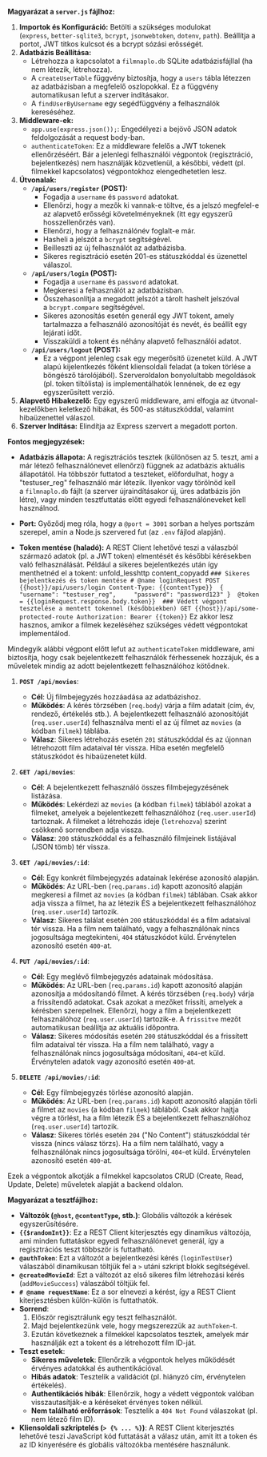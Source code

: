 **Magyarázat a `server.js` fájlhoz:**

1. **Importok és Konfiguráció:** Betölti a szükséges modulokat (`express`, `better-sqlite3`, `bcrypt`, `jsonwebtoken`, `dotenv`, `path`). Beállítja a portot, JWT titkos kulcsot és a bcrypt sózási erősségét.
2. **Adatbázis Beállítása:**
   * Létrehozza a kapcsolatot a `filmnaplo.db` SQLite adatbázisfájllal (ha nem létezik, létrehozza).
   * A `createUserTable` függvény biztosítja, hogy a `users` tábla létezzen az adatbázisban a megfelelő oszlopokkal. Ez a függvény automatikusan lefut a szerver indításakor.
   * A `findUserByUsername` egy segédfüggvény a felhasználók kereséséhez.
3. **Middleware-ek:**
   * `app.use(express.json());`: Engedélyezi a bejövő JSON adatok feldolgozását a request body-ban.
   * `authenticateToken`: Ez a middleware felelős a JWT tokenek ellenőrzéséért. Bár a jelenlegi felhasználói végpontok (regisztráció, bejelentkezés) nem használják közvetlenül, a későbbi, védett (pl. filmekkel kapcsolatos) végpontokhoz elengedhetetlen lesz.
4. **Útvonalak:**
   * **`/api/users/register` (POST):**
     * Fogadja a `username` és `password` adatokat.
     * Ellenőrzi, hogy a mezők ki vannak-e töltve, és a jelszó megfelel-e az alapvető erősségi követelményeknek (itt egy egyszerű hosszellenőrzés van).
     * Ellenőrzi, hogy a felhasználónév foglalt-e már.
     * Hasheli a jelszót a `bcrypt` segítségével.
     * Beilleszti az új felhasználót az adatbázisba.
     * Sikeres regisztráció esetén 201-es státuszkóddal és üzenettel válaszol.
   * **`/api/users/login` (POST):**
     * Fogadja a `username` és `password` adatokat.
     * Megkeresi a felhasználót az adatbázisban.
     * Összehasonlítja a megadott jelszót a tárolt hashelt jelszóval a `bcrypt.compare` segítségével.
     * Sikeres azonosítás esetén generál egy JWT tokent, amely tartalmazza a felhasználó azonosítóját és nevét, és beállít egy lejárati időt.
     * Visszaküldi a tokent és néhány alapvető felhasználói adatot.
   * **`/api/users/logout` (POST):**
     * Ez a végpont jelenleg csak egy megerősítő üzenetet küld. A JWT alapú kijelentkezés főként kliensoldali feladat (a token törlése a böngésző tárolójából). Szerveroldalon bonyolultabb megoldások (pl. token tiltólista) is implementálhatók lennének, de ez egy egyszerűsített verzió.
5. **Alapvető Hibakezelő:** Egy egyszerű middleware, ami elfogja az útvonal-kezelőkben keletkező hibákat, és 500-as státuszkóddal, valamint hibaüzenettel válaszol.
6. **Szerver Indítása:** Elindítja az Express szervert a megadott porton.
   
   

**Fontos megjegyzések:**

* **Adatbázis állapota:** A regisztrációs tesztek (különösen az 5. teszt, ami a már létező felhasználónevet ellenőrzi) függnek az adatbázis aktuális állapotától. Ha többször futtatod a teszteket, előfordulhat, hogy a "testuser_reg" felhasználó már létezik. Ilyenkor vagy törölnöd kell a `filmnaplo.db` fájlt (a szerver újraindításakor új, üres adatbázis jön létre), vagy minden tesztfuttatás előtt egyedi felhasználóneveket kell használnod.

* **Port:** Győződj meg róla, hogy a `@port = 3001` sorban a helyes portszám szerepel, amin a Node.js szervered fut (az `.env` fájlod alapján).

* **Token mentése (haladó):** A REST Client lehetővé teszi a válaszból származó adatok (pl. a JWT token) elmentését és későbbi kérésekben való felhasználását. Például a sikeres bejelentkezés után így menthetnéd el a tokent:
  unfold_lesshttp
  content_copyadd
  `### Sikeres bejelentkezés és token mentése # @name loginRequest POST {{host}}/api/users/login Content-Type: {{contentType}}  {     "username": "testuser_reg",     "password": "password123" }  @token = {{loginRequest.response.body.token}}  ### Védett végpont tesztelése a mentett tokennel (későbbiekben) GET {{host}}/api/some-protected-route Authorization: Bearer {{token}}`
  Ez akkor lesz hasznos, amikor a filmek kezeléséhez szükséges védett végpontokat implementálod. 

Mindegyik alábbi végpont előtt lefut az `authenticateToken` middleware, ami biztosítja, hogy csak bejelentkezett felhasználók férhessenek hozzájuk, és a műveletek mindig az adott bejelentkezett felhasználóhoz kötődnek.

1. **`POST /api/movies`**:
   
   * **Cél**: Új filmbejegyzés hozzáadása az adatbázishoz.
   * **Működés**: A kérés törzsében (`req.body`) várja a film adatait (cím, év, rendező, értékelés stb.). A bejelentkezett felhasználó azonosítóját (`req.user.userId`) felhasználva menti el az új filmet az `movies` (a kódban `filmek`) táblába.
   * **Válasz**: Sikeres létrehozás esetén `201` státuszkóddal és az újonnan létrehozott film adataival tér vissza. Hiba esetén megfelelő státuszkódot és hibaüzenetet küld.

2. **`GET /api/movies`**:
   
   * **Cél**: A bejelentkezett felhasználó összes filmbejegyzésének listázása.
   * **Működés**: Lekérdezi az `movies` (a kódban `filmek`) táblából azokat a filmeket, amelyek a bejelentkezett felhasználóhoz (`req.user.userId`) tartoznak. A filmeket a létrehozás ideje (`letrehozva`) szerint csökkenő sorrendben adja vissza.
   * **Válasz**: `200` státuszkóddal és a felhasználó filmjeinek listájával (JSON tömb) tér vissza.

3. **`GET /api/movies/:id`**:
   
   * **Cél**: Egy konkrét filmbejegyzés adatainak lekérése azonosító alapján.
   * **Működés**: Az URL-ben (`req.params.id`) kapott azonosító alapján megkeresi a filmet az `movies` (a kódban `filmek`) táblában. Csak akkor adja vissza a filmet, ha az létezik ÉS a bejelentkezett felhasználóhoz (`req.user.userId`) tartozik.
   * **Válasz**: Sikeres találat esetén `200` státuszkóddal és a film adataival tér vissza. Ha a film nem található, vagy a felhasználónak nincs jogosultsága megtekinteni, `404` státuszkódot küld. Érvénytelen azonosító esetén `400`-at.

4. **`PUT /api/movies/:id`**:
   
   * **Cél**: Egy meglévő filmbejegyzés adatainak módosítása.
   * **Működés**: Az URL-ben (`req.params.id`) kapott azonosító alapján azonosítja a módosítandó filmet. A kérés törzsében (`req.body`) várja a frissítendő adatokat. Csak azokat a mezőket frissíti, amelyek a kérésben szerepelnek. Ellenőrzi, hogy a film a bejelentkezett felhasználóhoz (`req.user.userId`) tartozik-e. A `frissitve` mezőt automatikusan beállítja az aktuális időpontra.
   * **Válasz**: Sikeres módosítás esetén `200` státuszkóddal és a frissített film adataival tér vissza. Ha a film nem található, vagy a felhasználónak nincs jogosultsága módosítani, `404`-et küld. Érvénytelen adatok vagy azonosító esetén `400`-at.

5. **`DELETE /api/movies/:id`**:
   
   * **Cél**: Egy filmbejegyzés törlése azonosító alapján.
   * **Működés**: Az URL-ben (`req.params.id`) kapott azonosító alapján törli a filmet az `movies` (a kódban `filmek`) táblából. Csak akkor hajtja végre a törlést, ha a film létezik ÉS a bejelentkezett felhasználóhoz (`req.user.userId`) tartozik.
   * **Válasz**: Sikeres törlés esetén `204` ("No Content") státuszkóddal tér vissza (nincs válasz törzs). Ha a film nem található, vagy a felhasználónak nincs jogosultsága törölni, `404`-et küld. Érvénytelen azonosító esetén `400`-at.

Ezek a végpontok alkotják a filmekkel kapcsolatos CRUD (Create, Read, Update, Delete) műveletek alapját a backend oldalon.



**Magyarázat a tesztfájlhoz:**

* **Változók (`@host`, `@contentType`, stb.)**: Globális változók a kérések egyszerűsítésére.
* **`{{$randomInt}}`**: Ez a REST Client kiterjesztés egy dinamikus változója, ami minden futtatáskor egyedi felhasználónevet generál, így a regisztrációs teszt többször is futtatható.
* **`@authToken`**: Ezt a változót a bejelentkezési kérés (`loginTestUser`) válaszából dinamikusan töltjük fel a `>` utáni szkript blokk segítségével.
* **`@createdMovieId`**: Ezt a változót az első sikeres film létrehozási kérés (`addMovieSuccess`) válaszából töltjük fel.
* **`# @name requestName`**: Ez a sor elnevezi a kérést, így a REST Client kiterjesztésben külön-külön is futtathatók.
* **Sorrend**:
  1. Először regisztrálunk egy teszt felhasználót.
  2. Majd bejelentkezünk vele, hogy megszerezzük az `authToken`-t.
  3. Ezután következnek a filmekkel kapcsolatos tesztek, amelyek már használják ezt a tokent és a létrehozott film ID-ját.
* **Teszt esetek**:
  * **Sikeres műveletek**: Ellenőrzik a végpontok helyes működését érvényes adatokkal és authentikációval.
  * **Hibás adatok**: Tesztelik a validációt (pl. hiányzó cím, érvénytelen értékelés).
  * **Authentikációs hibák**: Ellenőrzik, hogy a védett végpontok valóban visszautasítják-e a kéréseket érvényes token nélkül.
  * **Nem található erőforrások**: Tesztelik a `404 Not Found` válaszokat (pl. nem létező film ID).
* **Kliensoldali szkriptelés (`> {% ... %}`)**: A REST Client kiterjesztés lehetővé teszi JavaScript kód futtatását a válasz után, amit itt a token és az ID kinyerésére és globális változókba mentésére használunk.
